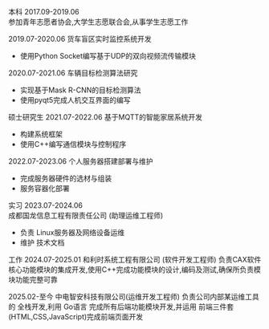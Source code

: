 本科
2017.09-2019.06     
参加青年志愿者协会,大学生志愿联合会,从事学生志愿工作

2019.07-2020.06
货车盲区实时监控系统开发
- 使用Python Socket编写基于UDP的双向视频流传输模块

2020.07-2021.06
车辆目标检测算法研究
- 实现基于Mask R-CNN的目标检测算法
- 使用pyqt5完成人机交互界面的编写

硕士研究生
2021.07-2022.06
基于MQTT的智能家居系统开发
- 构建系统框架
- 使用C++编写通信模块与控制程序

2022.07-2023.06
个人服务器搭建部署与维护
- 完成服务器硬件的选材与组装
- 服务容器化部署

实习
2023.07-2024.06  
成都国龙信息工程有限责任公司 (助理运维工程师)
- 负责 Linux服务器及网络设备运维
- 维护 技术文档

工作
2024.07-2025.01
和利时系统工程有限公司 (软件开发工程师)
负责CAX软件核心功能模块的集成开发,使用C++完成功能模块的设计,编码及测试,确保所负责模块功能完整可靠

2025.02-至今
中电智安科技有限公司(运维开发工程师)
负责公司内部某运维工具的 全栈开发,利用 Go语言 完成所有后端功能模块开发,并运用 前端三件套(HTML,CSS,JavaScript)完成前端页面开发
